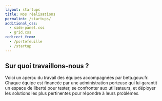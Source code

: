 ```yaml
---
layout: startups
title: Nos réalisations
permalink: /startups/
additional_css:
  - side-panel.css
  - grid.css
redirect_from:
  - /portefeuille
  - /startup
---
```


## Sur quoi travaillons-nous ?

Voici un aperçu du travail des équipes accompagnées par beta.gouv.fr. Chaque équipe est financée par une administration porteuse qui lui garantit un espace de liberté pour tester, se confronter aux utilisateurs, et déployer les solutions les plus pertinentes pour répondre à leurs problèmes. 
